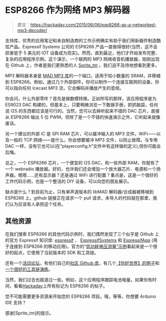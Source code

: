 # ESP8266 作为网络 MP3 解码器

> 原文：<https://hackaday.com/2015/06/06/esp8266-as-a-networked-mp3-decoder/>

支持库、优秀的应用笔记和来自制造商的工作示例确实有助于我们用新器件制造酷炫产品。Espressif Systems 公司的 ESP8266 产品一直做得很好(当然，这不会损害低于 5 美元的 IOT 设备成为现实)。然而，直到最近，他们才开始发布完整、复杂的应用程序示例。这个演示，一个联网的 MP3 网络收音机播放器，刚刚出现在 Github 上，作者是我们更熟悉的人 [Sprite_tm](http://spritesmods.com/) 。我们迫不及待地想看到更多。

MP3 解码器本身是 [MAD MP3 库](http://www.underbit.com/products/mad/)的一个端口，适用于较小数量的 SRAM，并移植到 ESP8266。例如，通过几个外部部件，你可以制作一个连接互联网的设备，你可以指向任何 Icecast MP3 流，它会解码并播放产生的音频。

你会问，什么外部零件？首先是做数模转换。正如所写的那样，该应用程序是为 ES9023 DAC 构建的，但基本上，只要稍微浏览一下数据手册，抓抓脑袋，任何说 I2S 的东西都应该是可行的。当然，您可以去掉听起来不错的 DAC 芯片，直接从 ESP8266 输出 5 位 PWM，但除了是一个不错的快速演示之外，它听起来就像废话。

另一个建议的外部 IC 是 SPI RAM 芯片，可以缓冲输入的 MP3 文件。WiFi——以及一般的 TCP 网络——是什么，你会想要缓冲 MP3 文件，以防止故障。与专用 DAC 一样，没有它也可以(在“playerconfig.h”文件中有这样做的定义),但你可能会后悔。

总之，一个 ESP8266 芯片，一个便宜的 I2S DAC，和一些外部 RAM，你就有了一个 webradio 播放器。好的，也许我们还会增加一个放大器芯片、电源和一个扬声器。嗯嗯……还有显示器？还是通过 WiFi 进行配置？重点是，这是一个很好的工作代码示例，也是一个整洁的 DIY 设备，可以向您的朋友展示。

缺点是什么？到目前为止，只有单声道版本的 libMAD 解码器/合成器被移植到 ESP8266 上。github 链接正在请求一个 pull 请求，未导入的代码就在那里，我们认为应该有人承担这个任务。

## 其他资源

在我们搜索 ESP8266 的其他代码示例时，我们偶然发现了三个似乎是 Github 上的官方 Espressif 知识库: [espressif](https://github.com/espressif?tab=repositories) 、 [EspressifSystems](https://github.com/EspressifSystems?tab=repositories) 和 [EspressifApp](https://github.com/EspressifApp?tab=repositories) (用于连接到 ESP8266 的移动应用)。官方的“[低功耗电压测量”示例](https://github.com/EspressifSystems/low_power_voltage_measurement)看起来是一个很好的起点，它使用了当前版本的 SDK 和工具链。

还有一个[活动论坛](http://bbs.espressif.com/)，有他们自己的[社区 Github 库](https://github.com/esp8266)，有几个[【你好世界】的例子](https://github.com/esp8266/source-code-examples)和[一个很好的工具链演练](https://github.com/esp8266/esp8266-wiki/wiki/Toolchain)。

当然，我们过去也报道过一些。例如，这个应用程序跟踪电池电量。如果你有时间，看看[Hackaday](http://hackaday.com/tag/esp8266/)上所有标记为 ESP8266 的帖子。

您不可能需要更多资源来开始您的 ESP8266 项目。哦，等等，你想要 Arduino IDE 支持？

感谢[Sprite_tm]的提示。